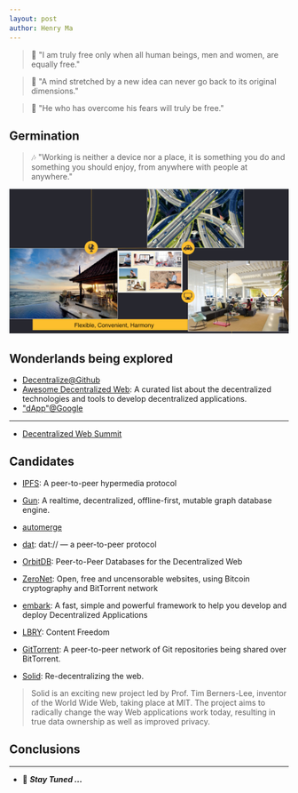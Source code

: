 ```yaml
---
layout: post
author: Henry Ma
---
```


> :whale: "I am truly free only when all human beings, men and women, are equally free."

> :whale: "A mind stretched by a new idea can never go back to its original dimensions."


> :whale: "He who has overcome his fears will truly be free."

## Germination

> :notes: "Working is neither a device nor a place, it is something you do and something you should enjoy, from anywhere with people at anywhere."

![Future](/assets/images/Future_Vision.png)

## Wonderlands being explored

* [Decentralize@Github](https://github.com/search?o=desc&q=decentralize&s=stars&type=Repositories)
* [Awesome Decentralized Web](https://github.com/gdamdam/awesome-decentralized-web): A curated list about the decentralized technologies and tools to develop decentralized applications.
* ["dApp"@Google](https://www.google.com/search?newwindow=1&q=%22dapp%22)

---
* [Decentralized Web Summit](https://decentralizedweb.net)

## Candidates

* [IPFS](https://github.com/ipfs): A peer-to-peer hypermedia protocol

* [Gun](https://github.com/amark/gun): A realtime, decentralized, offline-first, mutable graph database engine.

* [automerge](https://github.com/automerge)

* [dat](https://datproject.org): dat:// — a peer-to-peer protocol

* [OrbitDB](https://github.com/orbitdb): Peer-to-Peer Databases for the Decentralized Web

* [ZeroNet](https://zeronet.io/): Open, free and uncensorable websites,
using Bitcoin cryptography and BitTorrent network

* [embark](https://embark.status.im/): A fast, simple and powerful framework to help you develop and deploy Decentralized Applications

* [LBRY](https://lbry.io/): Content Freedom

* [GitTorrent](https://github.com/cjb/GitTorrent): A peer-to-peer network of Git repositories being shared over BitTorrent.

* [Solid](https://solid.mit.edu/): Re-decentralizing the web.
> Solid is an exciting new project led by Prof. Tim Berners-Lee, inventor of the World Wide Web, taking place at MIT. The project aims to radically change the way Web applications work today, resulting in true data ownership as well as improved privacy.

## Conclusions
---
* :whale: **_Stay Tuned ..._**   

